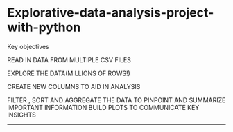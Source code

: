 # Explorative-data-analysis-project-with-python

Key objectives

READ IN DATA FROM MULTIPLE CSV FILES

EXPLORE THE DATA(MILLIONS OF ROWS!)

CREATE NEW COLUMNS TO AID IN ANALYSIS

FILTER , SORT AND AGGREGATE THE DATA TO PINPOINT AND SUMMARIZE IMPORTANT INFORMATION
BUILD PLOTS TO COMMUNICATE KEY INSIGHTS

------------------------------------

